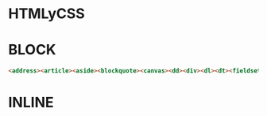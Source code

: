 # HTMLyCSS

# BLOCK
```html
<address><article><aside><blockquote><canvas><dd><div><dl><dt><fieldset><figcaption><figure><footer><form><h1>-<h6><header><hr><li><main><nav><noscript><ol><output><p><pre><section><table><tfoot><ul><video>
```

# INLINE
